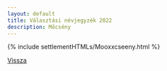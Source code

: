 ```yaml
---
layout: default
title: Választási névjegyzék 2022
description: Mőcsény
---
```


{% include settlementHTMLs/Mooxxcseeny.html %}

[Vissza](../)